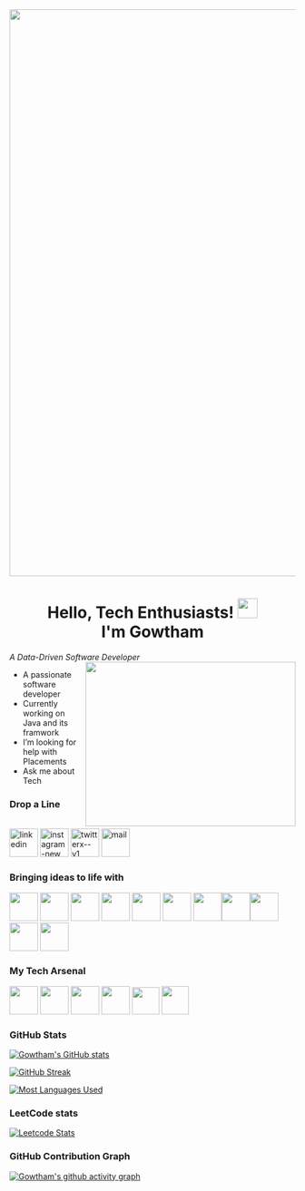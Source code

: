 <img src="https://user-images.githubusercontent.com/74038190/225813708-98b745f2-7d22-48cf-9150-083f1b00d6c9.gif" width="1000" />
<h1 align="center">Hello, Tech Enthusiasts! <img src="https://media.giphy.com/media/hvRJCLFzcasrR4ia7z/giphy.gif" width="35"><br>I'm Gowtham</h1>

*A Data-Driven Software Developer*
<img align="right" width="370" height="290" src="https://user-images.githubusercontent.com/74038190/212749447-bfb7e725-6987-49d9-ae85-2015e3e7cc41.gif">
- A passionate software developer                                              
- Currently working on Java and its framwork
- I’m looking for help with Placements
- Ask me about Tech


### Drop a Line
<br />[<img width="50" height="50" src="https://img.icons8.com/color/48/linkedin.png" alt="linkedin"/>](https://www.linkedin.com/in/gowtham-k-b40480264?utm_source=share&utm_campaign=share_via&utm_content=profile&utm_medium=android_app) [<img width="50" height="50" src="https://img.icons8.com/fluency/48/instagram-new.png" alt="instagram-new"/>](https://www.instagram.com/gowthamk_23/profilecard/?igsh=NmttM3V1MmttODF3) [<img width="50" height="50" src="https://img.icons8.com/ios/50/twitterx--v1.png" alt="twitterx--v1"/>](https://x.com/GowthamK_23?t=ER05gNrMvobWAa4_lLP2UA&s=09) [<img width="50" height="50" src="https://img.icons8.com/3d-fluency/94/mail.png" alt="mail"/>](mailto:gowthamk2394@gmail.com)


### Bringing ideas to life with
<img height="50" width="50" src="https://img.icons8.com/color/48/000000/java-coffee-cup-logo.png" /> <img height="50" width="50" src="https://img.icons8.com/color/48/000000/html-5.png" /> <img height="50" width="50" src="https://img.icons8.com/color/48/000000/css3.png" /> <img height="50" width="50" src="https://img.icons8.com/color/48/000000/javascript--v1.png" /> <img height="50" width="50" src="https://img.icons8.com/color/48/000000/tailwind_css.png" /> <img height="50" width="50" src="https://img.icons8.com/color/48/000000/react-native.png" /> 
<img height="50" width="50" src="https://img.icons8.com/color/48/000000/python.png"/><img height="50" width="50" src="https://img.icons8.com/color/48/000000/c-programming.png"/><img height="50" width="50" src="https://img.icons8.com/fluent/48/000000/c-plus-plus-logo.png"/>  <img height="50" width="50" src="https://img.icons8.com/color/48/000000/mysql-logo.png"/> <img height="50" width="50" src="https://img.icons8.com/color/48/000000/mongo-db.png"/> 


### My Tech Arsenal
<img height="50" width="50" src="https://img.icons8.com/color/48/000000/visual-studio-code-2019.png"/> <img height="50" width="50" src="https://img.icons8.com/color/48/000000/pycharm.png"/> <img height="50" width="50" src="https://img.icons8.com/color/50/000000/git.png"/> <img height="50" width="50" src="https://img.icons8.com/dusk/64/000000/anaconda.png"/> <img width="48" height="48" src="https://img.icons8.com/fluency/48/intellij-idea.png"/> <img width="48" height="50" src="https://img.icons8.com/fluency/48/jupyter.png"/>


### GitHub Stats
[![Gowtham's GitHub stats](https://github-readme-stats.vercel.app/api?username=Gowtham-K23&theme=algolia)](https://github.com/Gowtham-K23/github-readme-stats)

[![GitHub Streak](https://github-readme-streak-stats.herokuapp.com/?user=Gowtham-K23&theme=algolia&date_format=M%20j%5B%2C%20Y%5D)](https://git.io/streak-stats)

[![Most Languages Used](https://github-readme-stats.vercel.app/api/top-langs/?username=Gowtham-K23&theme=algolia)](https://github.com/Gowtham-K23/github-readme-stats)

### LeetCode stats
[![Leetcode Stats](https://leetcard.jacoblin.cool/K_Gowtham?theme=radical&font=Solway&ext=heatmap)](https://leetcode.com/u/K_Gowtham/)<br/>


### GitHub Contribution Graph
[![Gowtham's github activity graph](https://github-readme-activity-graph.vercel.app/graph?username=Gowtham-K23&bg_color=050514&color=00f0f0&line=141432&point=40e0d0&area=true&hide_border=true)](https://github.com/ashutosh00710/github-readme-activity-graph)
